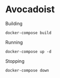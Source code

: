 # Avocadoist

Building

`docker-compose build`

Running

`docker-compose up -d`

Stopping

`docker-compose down`
